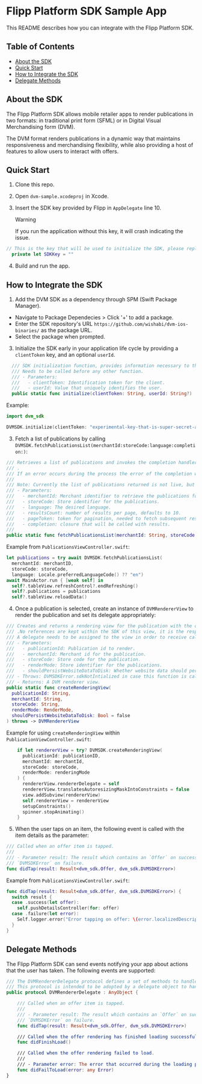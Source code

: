 # Flipp Platform SDK Sample App

This README describes how you can integrate with the Flipp Platform SDK.

## Table of Contents

- [About the SDK](#about)
- [Quick Start](#quick-start)
- [How to Integrate the SDK](#how-to)
- [Delegate Methods](#delegate-methods)

## About the SDK <a name="about"></a>

The Flipp Platform SDK allows mobile retailer apps to render publications in two
formats: in traditional print form (SFML) or in Digital Visual Merchandising
form (DVM).

The DVM format renders publications in a dynamic way that maintains
responsiveness and merchandising flexibility, while also providing a host of
features to allow users to interact with offers.

## Quick Start <a name="quick-start"></a>

1. Clone this repo.

2. Open `dvm-sample.xcodeproj` in Xcode.

3. Insert the SDK key provided by Flipp in `AppDelegate` line 10.
   > [!WARNING]
   >
   > If you run the application without this key, it will crash indicating the
   > issue.

```swift
// This is the key that will be used to initialize the SDK, please replace the value with the key provided by Flipp.
  private let SDKKey = ""
```

4. Build and run the app.

## How to Integrate the SDK <a name="how-to"></a>

1. Add the DVM SDK as a dependency through SPM (Swift Package Manager).

- Navigate to Package Dependecies > Click '+' to add a package.
- Enter the SDK repository's URL `https://github.com/wishabi/dvm-ios-binaries/`
  as the package URL.
- Select the package when prompted.

3. Initialize the SDK early in your application life cycle by providing a
   `clientToken` key, and an optional `userId`.

```swift
  /// SDK initialization function, provides information necessary to the SDK.
  /// Needs to be called before any other function.
  /// - Parameters:
  ///   - clientToken: Identification token for the client.
  ///   - userId: Value that uniquely identifies the user.
  public static func initialize(clientToken: String, userId: String?)
```

Example:

```swift
import dvm_sdk

DVMSDK.initialize(clientToken: "experimental-key-that-is-super-secret-and-secure-prd", userId: nil)
```

3. Fetch a list of publications by calling
   `DVMSDK.fetchPublicationsList(merchantId:storeCode:language:completion:)`:

```swift
/// Retrieves a list of publications and invokes the completion handler with the results.
/// .
/// If an error occurs during the process the error of the completion will be non nil and the publication list will be empty.
///
/// Note: Currently the list of publications returned is not live, but hardcoded.
/// - Parameters:
///   - merchantId: Merchant identifier to retrieve the publications for.
///   - storeCode: Store identifier for the publications.
///   - language: The desired language.
///   - resultsCount: number of results per page, defaults to 10.
///   - pageToken: token for pagination, needed to fetch subsequent results.
///   - completion: closure that will be called with results.
///
public static func fetchPublicationsList(merchantId: String, storeCode: String, language: String, resultsCount: Int = 10, pageToken: String? = nil, completion: @escaping PublicationsListCompletion) throws
```

Example from `PublicationsViewController.swift`:

```swift
let publications = try await DVMSDK.fetchPublicationsList(
  merchantId: merchantID,
  storeCode: storeCode,
  language: Locale.preferredLanguageCode() ?? "en")
await MainActor.run { [weak self] in
  self?.tableView.refreshControl?.endRefreshing()
  self?.publications = publications
  self?.tableView.reloadData()
```

4. Once a publication is selected, create an instance of `DVMRendererView` to
   render the publication and set its delegate appropriately:

```swift
/// Creates and returns a rendering view for the publication with the corresponding id, respecting the requested rendering mode.
/// .No references are kept within the SDK of this view, it is the responsibility of the caller to prevent deallocation.
/// A delegate needs to be assigned to the view in order to receive callbacks from its while rendering.
/// - Parameters:
///   - publicationId: Publication id to render.
///   - merchantId: Merchant id for the publication.
///   - storeCode: Store code for the publication.
///   - renderMode: Store identifier for the publications.
///   - shouldPersistWebsiteDataToDisk: Whether website data should persist to disk (default is false).
/// - Throws: DVMSDKError.sdkNotIntialized in case this function is called before initializing the SDK
/// - Returns: A DVM renderer view.
public static func createRenderingView(
  publicationId: String,
  merchantId: String,
  storeCode: String,
  renderMode: RenderMode,
  shouldPersistWebsiteDataToDisk: Bool = false
) throws -> DVMRendererView
```

Example for using `createRenderingView` within
`PublicationViewController.swift`:

```swift
    if let rendererView = try? DVMSDK.createRenderingView(
      publicationId: publicationID,
      merchantId: merchantId,
      storeCode: storeCode,
      renderMode: renderingMode
    ) {
      rendererView.rendererDelegate = self
      rendererView.translatesAutoresizingMaskIntoConstraints = false
      view.addSubview(rendererView)
      self.rendererView = rendererView
      setupConstraints()
      spinner.stopAnimating()
    }
```

5. When the user taps on an item, the following event is called with the item
   details as the parameter:

```swift
/// Called when an offer item is tapped.
///
/// - Parameter result: The result which contains an `Offer` on success or a
/// `DVMSDKError` on failure.
func didTap(result: Result<dvm_sdk.Offer, dvm_sdk.DVMSDKError>)
```

Example from `PublicationsViewController.swift`:

```swift
func didTap(result: Result<dvm_sdk.Offer, dvm_sdk.DVMSDKError>) {
  switch result {
  case .success(let offer):
    self.pushDetailsController(for: offer)
  case .failure(let error):
    Self.logger.error("Error tapping on offer: \(error.localizedDescription)")
  }
}
```

## Delegate Methods <a name="delegate-methods"></a>

The Flipp Platform SDK can send events notifying your app about actions that the
user has taken. The following events are supported:

```swift
/// The DVMRendererDelegate protocol defines a set of methods to handle interactions and state changes related to the rendering of offers.
/// This protocol is intended to be adopted by a delegate object to handle tap events, successful loading, and failure scenarios from an offer rendering view.
public protocol DVMRendererDelegate : AnyObject {

    /// Called when an offer item is tapped.
    ///
    /// - Parameter result: The result which contains an `Offer` on success or a
    /// `DVMSDKError` on failure.
    func didTap(result: Result<dvm_sdk.Offer, dvm_sdk.DVMSDKError>)

    /// Called when the offer rendering has finished loading successfully.
    func didFinishLoad()

    /// Called when the offer rendering failed to load.
    ///
    /// - Parameter error: The error that occurred during the loading process.
    func didFailToLoad(error: any Error)
}
```
